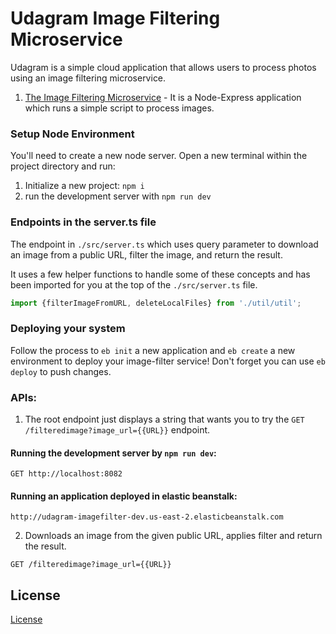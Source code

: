 # Udagram Image Filtering Microservice

Udagram is a simple cloud application that allows users to process photos using an image filtering microservice.

1. [The Image Filtering Microservice](https://github.com/udacity/cloud-developer/tree/master/course-02/project/image-filter-starter-code) - It is a Node-Express application which runs a simple script to process images.

### Setup Node Environment

You'll need to create a new node server. Open a new terminal within the project directory and run:

1. Initialize a new project: `npm i`
2. run the development server with `npm run dev`

### Endpoints in the server.ts file

The endpoint in `./src/server.ts` which uses query parameter to download an image from a public URL, filter the image, and return the result.

It uses a few helper functions to handle some of these concepts and has been imported for you at the top of the `./src/server.ts`  file.

```typescript
import {filterImageFromURL, deleteLocalFiles} from './util/util';
```

### Deploying your system

Follow the process to `eb init` a new application and `eb create` a new environment to deploy your image-filter service! Don't forget you can use `eb deploy` to push changes.

### APIs:

1) The root endpoint just displays a string that wants you to try the `GET /filteredimage?image_url={{URL}}` endpoint.

#### Running the development server by `npm run dev`:

```
GET http://localhost:8082
```

#### Running an application deployed in elastic beanstalk:

```
http://udagram-imagefilter-dev.us-east-2.elasticbeanstalk.com
```

2) Downloads an image from the given public URL, applies filter and return the result.

```
GET /filteredimage?image_url={{URL}}
```

## License

[License](LICENSE.md)
